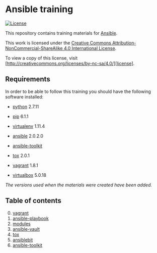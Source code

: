 # Ansible training

[![License](https://i.creativecommons.org/l/by-nc-sa/4.0/80x15.png)][license]

This repository contains training materials for [Ansible][ansible].

This work is licensed under the [Creative Commons Attribution-NonCommercial-ShareAlike 4.0 International License][license].

To view a copy of this license, visit [http://creativecommons.org/licenses/by-nc-sa/4.0/][license].


## Requirements

In order to be able to follow this training you should have the following software installed:

- [python][python] 2.7.11
- [pip][pip] 6.1.1
- [virtualenv][virtualenv] 1.11.4

- [ansible][ansible] 2.0.2.0
- [ansible-toolkit][ansible-toolkit] 
- [tox][tox] 2.0.1

- [vagrant][vagrant] 1.8.1
- [virtualbox][virtualbox] 5.0.18

_The versions used when the materials were created have been added._


## Table of contents

0. [vagrant][training.vagrant]
0. [ansible-playbook][training.playbook]
0. [modules][training.modules]
0. [ansible-vault][training.vault]
0. [tox][training.tox]
0. [ansiblebit][training.ansiblebit]
0. [ansible-toolkit][training.ansible-toolkit]


[ansible]:      https://www.ansible.com/                            "Ansible"
[ansible-toolkit]:  https://github.com/dellis23/ansible-toolkit/    "ansible-toolkit"
[license]:      http://creativecommons.org/licenses/by-nc-sa/4.0/   "License"
[pip]:          https://pip.pypa.io/en/stable/                      "pip"
[python]:       https://www.python.org/                             "Python"
[steenzout]:    https://github.com/steenzout/                       "Pedro Salgado"
[tox]:          https://tox.readthedocs.org/                        "tox"
[vagrant]:      https://www.vagrantup.com/                          "Vagrant"
[virtualbox]:   https://www.virtualbox.org/                         "VirtualBox"
[virtualenv]:   https://virtualenv.pypa.io/en/latest/               "virtualenv"

[training.ansiblebit]:      https://github.com/steenzout-training/ansible/tree/master/ansiblebit        "ansiblebit"
[training.ansible-toolkit]: https://github.com/steenzout-training/ansible/tree/master/ansible-toolkit   "ansible-toolkit"
[training.modules]:         https://github.com/steenzout-training/ansible/tree/master/modules           "modules"
[training.playbook]:        https://github.com/steenzout-training/ansible/tree/master/ansible-playbook  "playbook"
[training.tox]:             https://github.com/steenzout-training/ansible/tree/master/tox               "tox"
[training.vagrant]:         https://github.com/steenzout-training/ansible/tree/master/vagrant           "vagrant"
[training.vault]:           https://github.com/steenzout-training/ansible/tree/master/vault             "vault"

